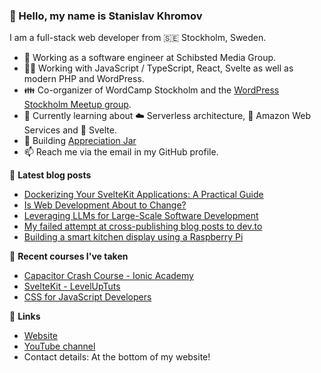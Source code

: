 ### 👋 Hello, my name is Stanislav Khromov

I am a full-stack web developer from 🇸🇪 Stockholm, Sweden.

- 🔭 Working as a software engineer at Schibsted Media Group.
- 👨‍💻️ Working with JavaScript / TypeScript, React, Svelte as well as modern PHP and WordPress.
- 👪 Co-organizer of WordCamp Stockholm and the [WordPress Stockholm Meetup group](https://www.meetup.com/WordPress-Stockholm/).
- 💭 Currently learning about ☁️ Serverless architecture, 🔶 Amazon Web Services and 🔴 Svelte.
- 🌱 Building [Appreciation Jar](https://appreciation.place/)
- 📫 Reach me via the email in my GitHub profile.

📕 **Latest blog posts**

<!-- BLOG-POST-LIST:START -->
- [Dockerizing Your SvelteKit Applications: A Practical Guide](https://khromov.se/dockerizing-your-sveltekit-applications-a-practical-guide/)
- [Is Web Development About to Change?](https://khromov.se/is-web-development-about-to-change/)
- [Leveraging LLMs for Large-Scale Software Development](https://khromov.se/leveraging-llms-for-large-scale-software-development/)
- [My failed attempt at cross-publishing blog posts to dev.to](https://khromov.se/my-failed-attempt-at-cross-publishing-blog-posts-to-dev-to/)
- [Building a smart kitchen display using a Raspberry Pi](https://khromov.se/building-a-smart-kitchen-display-using-a-raspberry-pi/)
<!-- BLOG-POST-LIST:END -->

🌱 **Recent courses I've taken**

- [Capacitor Crash Course - Ionic Academy](https://ionicacademy.com/)
- [SvelteKit - LevelUpTuts](https://leveluptutorials.com/tutorials/svelte-kit/)
- [CSS for JavaScript Developers](https://css-for-js.dev/)

🔗 **Links**

- [Website](https://khromov.se/)
- [YouTube channel](https://www.youtube.com/@StanislavKhromov)
- Contact details: At the bottom of my website!
